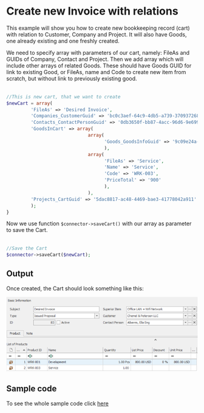 # Create new Invoice with relations
This example will show you how to create new bookkeeping record (cart) with relation to Customer, Company and Project. It will also have Goods, one already existing and one freshly created.

We need to specify array with parameters of our cart, namely: FileAs and GUIDs of Company, Contact and Project. Then we add array which will include other arrays of related Goods. These should have Goods GUID for link to existing Good, or FileAs, name and Code to create new item from scratch, but without link to previously existing good.

```php

//This is new cart, that we want to create
$newCart = array(
		 'FileAs' => 'Desired Invoice',
		 'Companies_CustomerGuid' => 'bc0c3aef-64c9-4db5-a739-370937268203',
		 'Contacts_ContactPersonGuid' => '0db3650f-bb87-4acc-96d6-9e6993cc6e61',
		 'GoodsInCart' => array(
							  array(
									'Goods_GoodsInfoGuid' => '9c09e24a-3901-448f-928e-d2041d327cc7'
									),
							  array(
									'FileAs' => 'Service',
									'Name' => 'Service',
									'Code' => 'WRK-003',
									'PriceTotal' => '900'
									),
							  ),
		 'Projects_CartGuid' => '5dac8817-ac48-4469-bae3-41778042a911'
		 );
}

```

Now we use function ```$connector->saveCart()``` with our array as parameter to save the Cart.

```php

//Save the Cart
$connector->saveCart($newCart);
```

## Output

Once created, the Cart should look something like this:

![example output](Images/sample_output.PNG)


## Sample code
To see the whole sample code click [here](sample_code.php)